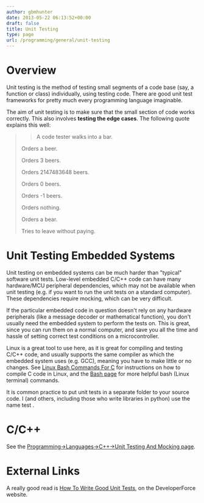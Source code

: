 ```yaml
---
author: gbmhunter
date: 2013-05-22 06:13:52+00:00
draft: false
title: Unit Testing
type: page
url: /programming/general/unit-testing
---
```


# Overview




Unit testing is the method of testing small segments of a code base (say, a function or class) individually, using testing code. There are good unit test frameworks for pretty much every programming language imaginable.




The aim of unit testing is to make sure that the small section of code works correctly. This also involves **testing the edge cases**. The following quote explains this well:




<blockquote>

> 
> A code tester walks into a bar.  

 Orders a beer.  

 Orders 3 beers.  

 Orders 2147483648 beers.  

 Orders 0 beers.  

 Orders -1 beers.  

 Orders nothing.  

 Orders a bear.  

 Tries to leave without paying.
> 
> 
</blockquote>




# Unit Testing Embedded Systems




Unit testing on embedded systems can be much harder than "typical" software unit tests. Low-level embedded C/C++ code can have many hardware/MCU peripheral dependencies, which may not be available when unit testing (e.g. if you want to run the unit tests on a standard computer). These dependencies require mocking, which can be very difficult.




If the particular embedded code in question doesn't rely on any hardware peripherals (like a message decoder or mathematical function), you don't usually need the embedded system to perform the tests on. This is great, since you can run them on a normal computer, and save you all the time and hassle of setting correct test conditions on a microcontroller.




Linux is a great tool to use here, as it is great for compiling and testing C/C++ code, and usually supports the same compiler as which the embedded system uses (e.g. GCC), meaning you have to make little or no changes. See [Linux Bash Commands For C](http://blog.mbedded.ninja/programming/languages/c/linux-bash-commands-for-c) for instructions on how to compile C code in Linux, and the [Bash page](http://blog.mbedded.ninja/programming/scripting-languages/bash) for more helpful bash (Linux terminal) commands.




It is common practice to put unit tests in a separate folder to your source code. I (and others, including those who write libraries in python) use the name test .




# 




# C/C++




See the [Programming->Languages->C++->Unit Testing And Mocking page](http://blog.mbedded.ninja/programming/languages/c-plus-plus/unit-testing-and-mocking).




# External Links




A really good read is [How To Write Good Unit Tests](http://wiki.developerforce.com/page/How_to_Write_Good_Unit_Tests), on the DeveloperForce website.
